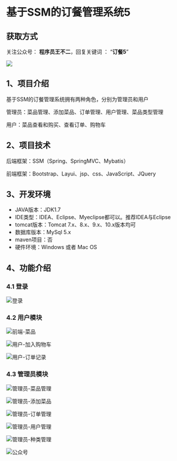 # 基于SSM的订餐管理系统5

## 获取方式

关注公众号： **程序员王不二**，回复关键词  ： “**订餐5**”   

 ![](https://www.codeshop.fun/Typora-Images/202205281253739.png)


## 1、项目介绍

基于SSM的订餐管理系统拥有两种角色，分别为管理员和用户

管理员：菜品管理、添加菜品、订单管理、用户管理、菜品类型管理

用户：菜品查看和购买、查看订单、购物车


## 2、项目技术

后端框架：SSM（Spring、SpringMVC、Mybatis）

前端框架：Bootstrap、Layui、jsp、css、JavaScript、JQuery

## 3、开发环境

- JAVA版本：JDK1.7
- IDE类型：IDEA、Eclipse、Myeclipse都可以。推荐IDEA与Eclipse
- tomcat版本：Tomcat 7.x、8.x、9.x、10.x版本均可
- 数据库版本：MySql 5.x
- maven项目：否
- 硬件环境：Windows 或者 Mac OS


## 4、功能介绍

### 4.1 登录

![登录](https://www.codeshop.fun/Typora-Images/202206102248074.jpg)

### 4.2 用户模块

![前端-菜品](https://www.codeshop.fun/Typora-Images/202206102248049.jpg)

![用户-加入购物车](https://www.codeshop.fun/Typora-Images/202206102248651.jpg)

![用户-订单记录](https://www.codeshop.fun/Typora-Images/202206102248263.jpg)

### 4.3 管理员模块

![管理员-菜品管理](https://www.codeshop.fun/Typora-Images/202206102248750.jpg)

![管理员-添加菜品](https://www.codeshop.fun/Typora-Images/202206102248508.jpg)

![管理员-订单管理](https://www.codeshop.fun/Typora-Images/202206102248861.jpg)

![管理员-用户管理](https://www.codeshop.fun/Typora-Images/202206102248484.jpg)

![管理员-种类管理](https://www.codeshop.fun/Typora-Images/202206102248560.jpg)




![公众号](https://project-images-1256969109.cos.ap-chongqing.myqcloud.com/Typora-Images/202205281253739.png)

